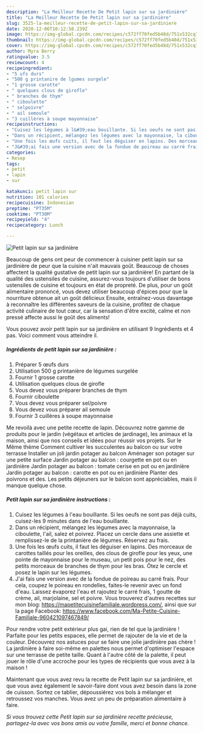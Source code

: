 ```yaml
---
description: "La Meilleur Recette De Petit lapin sur sa jardinière"
title: "La Meilleur Recette De Petit lapin sur sa jardinière"
slug: 3525-la-meilleur-recette-de-petit-lapin-sur-sa-jardiniere
date: 2020-12-06T10:12:58.239Z
image: https://img-global.cpcdn.com/recipes/c572ff70fed5b48d/751x532cq70/petit-lapin-sur-sa-jardiniere-photo-principale-de-la-recette.jpg
thumbnail: https://img-global.cpcdn.com/recipes/c572ff70fed5b48d/751x532cq70/petit-lapin-sur-sa-jardiniere-photo-principale-de-la-recette.jpg
cover: https://img-global.cpcdn.com/recipes/c572ff70fed5b48d/751x532cq70/petit-lapin-sur-sa-jardiniere-photo-principale-de-la-recette.jpg
author: Myra Berry
ratingvalue: 3.5
reviewcount: 4
recipeingredient:
- "5 ufs durs"
- "500 g printanire de lgumes surgele"
- "1 grosse carotte"
- " quelques clous de girofle"
- " branches de thym"
- " ciboulette"
- " selpoivre"
- " ail semoule"
- "3 cuillères à soupe mayonnaise"
recipeinstructions:
- "Cuisez les légumes à l&#39;eau bouillante. Si les oeufs ne sont pas déjà cuits, cuisez-les 9 minutes dans de l&#39;eau bouillante."
- "Dans un récipient, mélangez les légumes avec la mayonnaise, la ciboulette, l&#39;ail, salez et poivrez. Placez un cercle dans une assiette et remplissez-le de la printanière de légumes. Réservez au frais."
- "Une fois les œufs cuits, il faut les déguiser en lapins. Des morceaux de carottes taillés pour les oreilles, des clous de girofle pour les yeux, une pointe de mayonnaise pour le museau, un petit pois pour le nez, des petits morceaux de branches de thym pour les bras. Ôtez le cercle et posez le lapin sur les légumes."
- "J&#39;ai fais une version avec de la fondue de poireau au carré frais. Pour cela, coupez le poireau en rondelles, faites-le revenir avec un fond d&#39;eau. Laissez évaporez l&#39;eau et rajoutez le carré frais, 1 goutte de crème, ail, marjolaine, sel et poivre. Vous trouverez d&#39;autres recettes sur mon blog: https://mapetitecuisinefamiliale.wordpress.com/, ainsi que sur la page Facebook: https://www.facebook.com/Ma-Petite-Cuisine-Familiale-960421097467849/"
categories:
- Resep
tags:
- petit
- lapin
- sur

katakunci: petit lapin sur 
nutrition: 101 calories
recipecuisine: Indonesian
preptime: "PT35M"
cooktime: "PT30M"
recipeyield: "4"
recipecategory: Lunch

---
```



![Petit lapin sur sa jardinière](https://img-global.cpcdn.com/recipes/c572ff70fed5b48d/751x532cq70/petit-lapin-sur-sa-jardiniere-photo-principale-de-la-recette.jpg)

Beaucoup de gens ont peur de commencer à cuisiner petit lapin sur sa jardinière de peur que la cuisine n'ait mauvais goût. Beaucoup de choses affectent la qualité gustative de petit lapin sur sa jardinière! En partant de la qualité des ustensiles de cuisine, assurez-vous toujours d'utiliser de bons ustensiles de cuisine et toujours en état de propreté. De plus, pour un goût alimentaire prononcé, vous devez utiliser beaucoup d'épices pour que la nourriture obtenue ait un goût délicieux Ensuite, entraînez-vous davantage à reconnaître les différentes saveurs de la cuisine, profitez de chaque activité culinaire de tout cœur, car la sensation d'être excité, calme et non pressé affecte aussi le goût des aliments!

<!--inarticleads1-->

Vous pouvez avoir petit lapin sur sa jardinière en utilisant 9 Ingrédients et 4 pas. Voici comment vous atteindre il.

##### Ingrédients de petit lapin sur sa jardinière :

1. Préparer 5 œufs durs
1. Utilisation 500 g printanière de légumes surgelée
1. Fournir 1 grosse carotte
1. Utilisation  quelques clous de girofle
1. Vous devez vous préparer  branches de thym
1. Fournir  ciboulette
1. Vous devez vous préparer  sel/poivre
1. Vous devez vous préparer  ail semoule
1. Fournir 3 cuillères à soupe mayonnaise


Me revoilà avec une petite recette de lapin. Découvrez notre gamme de produits pour le jardin (végétaux et articles de jardinage), les animaux et la maison, ainsi que nos conseils et idées pour réussir vos projets. Sur le Même thème Comment cultiver les succulentes au balcon ou sur votre terrasse Installer un joli jardin potager au balcon Aménager son potager sur une petite surface Jardin potager au balcon : courgette en pot ou en jardinière Jardin potager au balcon : tomate cerise en pot ou en jardinière Jardin potager au balcon : carotte en pot ou en jardinière Planter des poivrons et des. Les petits déjeuners sur le balcon sont appréciables, mais il manque quelque chose. 

<!--inarticleads2-->

##### Petit lapin sur sa jardinière instructions :

1. Cuisez les légumes à l&#39;eau bouillante. Si les oeufs ne sont pas déjà cuits, cuisez-les 9 minutes dans de l&#39;eau bouillante.
1. Dans un récipient, mélangez les légumes avec la mayonnaise, la ciboulette, l&#39;ail, salez et poivrez. Placez un cercle dans une assiette et remplissez-le de la printanière de légumes. Réservez au frais.
1. Une fois les œufs cuits, il faut les déguiser en lapins. Des morceaux de carottes taillés pour les oreilles, des clous de girofle pour les yeux, une pointe de mayonnaise pour le museau, un petit pois pour le nez, des petits morceaux de branches de thym pour les bras. Ôtez le cercle et posez le lapin sur les légumes.
1. J&#39;ai fais une version avec de la fondue de poireau au carré frais. Pour cela, coupez le poireau en rondelles, faites-le revenir avec un fond d&#39;eau. Laissez évaporez l&#39;eau et rajoutez le carré frais, 1 goutte de crème, ail, marjolaine, sel et poivre. Vous trouverez d&#39;autres recettes sur mon blog: https://mapetitecuisinefamiliale.wordpress.com/, ainsi que sur la page Facebook: https://www.facebook.com/Ma-Petite-Cuisine-Familiale-960421097467849/


Pour rendre votre petit extérieur plus gai, rien de tel que la jardinière ! Parfaite pour les petits espaces, elle permet de rajouter de la vie et de la couleur. Découvrez nos astuces pour se faire une jolie jardinière pas chère ! La jardinière à faire soi-même en palettes nous permet d&#39;optimiser l&#39;espace sur une terrasse de petite taille. Quant à l&#39;autre côté de la palette, il peut jouer le rôle d&#39;une accroche pour les types de récipients que vous avez à la maison ! 

<!--inarticleads1-->

<p>
Maintenant que vous avez revu la recette de Petit lapin sur sa jardinière, et que vous avez également le savoir-faire dont vous avez besoin dans la zone de cuisson. Sortez ce tablier, dépoussiérez vos bols à mélanger et retroussez vos manches. Vous avez un peu de préparation alimentaire à faire.
</p>

<p>
<i>Si vous trouvez cette Petit lapin sur sa jardinière recette précieuse, partagez-la avec vos bons amis ou votre famille, merci et bonne chance.</i>
</p>
